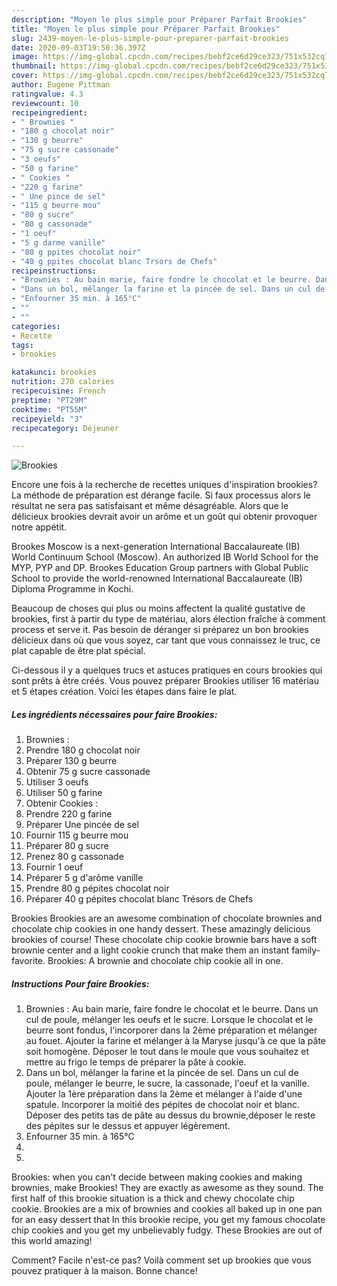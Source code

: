 ```yaml
---
description: "Moyen le plus simple pour Préparer Parfait Brookies"
title: "Moyen le plus simple pour Préparer Parfait Brookies"
slug: 2439-moyen-le-plus-simple-pour-preparer-parfait-brookies
date: 2020-09-03T19:50:36.397Z
image: https://img-global.cpcdn.com/recipes/bebf2ce6d29ce323/751x532cq70/brookies-photo-principale-de-la-recette.jpg
thumbnail: https://img-global.cpcdn.com/recipes/bebf2ce6d29ce323/751x532cq70/brookies-photo-principale-de-la-recette.jpg
cover: https://img-global.cpcdn.com/recipes/bebf2ce6d29ce323/751x532cq70/brookies-photo-principale-de-la-recette.jpg
author: Eugene Pittman
ratingvalue: 4.3
reviewcount: 10
recipeingredient:
- " Brownies "
- "180 g chocolat noir"
- "130 g beurre"
- "75 g sucre cassonade"
- "3 oeufs"
- "50 g farine"
- " Cookies "
- "220 g farine"
- " Une pince de sel"
- "115 g beurre mou"
- "80 g sucre"
- "80 g cassonade"
- "1 oeuf"
- "5 g darme vanille"
- "80 g ppites chocolat noir"
- "40 g ppites chocolat blanc Trsors de Chefs"
recipeinstructions:
- "Brownies : Au bain marie, faire fondre le chocolat et le beurre. Dans un cul de poule, mélanger les oeufs et le sucre. Lorsque le chocolat et le beurre sont fondus, l&#39;incorporer dans la 2ème préparation et mélanger au fouet. Ajouter la farine et mélanger à la Maryse jusqu&#39;à ce que la pâte soit homogène. Déposer le tout dans le moule que vous souhaitez et mettre au frigo le temps de préparer la pâte à cookie."
- "Dans un bol, mélanger la farine et la pincée de sel. Dans un cul de poule, mélanger le beurre, le sucre, la cassonade, l&#39;oeuf et la vanille. Ajouter la 1ère préparation dans la 2ème et mélanger à l&#39;aide d&#39;une spatule. Incorporer la moitié des pépites de chocolat noir et blanc. Déposer des petits tas de pâte au dessus du brownie,déposer le reste des pépites sur le dessus et appuyer légèrement."
- "Enfourner 35 min. à 165°C"
- ""
- ""
categories:
- Recette
tags:
- brookies

katakunci: brookies 
nutrition: 270 calories
recipecuisine: French
preptime: "PT29M"
cooktime: "PT55M"
recipeyield: "3"
recipecategory: Déjeuner

---
```



![Brookies](https://img-global.cpcdn.com/recipes/bebf2ce6d29ce323/751x532cq70/brookies-photo-principale-de-la-recette.jpg)

Encore une fois à la recherche de recettes uniques d'inspiration brookies? La méthode de préparation est dérange facile. Si faux processus alors le résultat ne sera pas satisfaisant et même désagréable. Alors que le délicieux brookies devrait avoir un arôme et un goût qui obtenir provoquer notre appétit.

Brookes Moscow is a next-generation International Baccalaureate (IB) World Continuum School (Moscow). An authorized IB World School for the MYP, PYP and DP. Brookes Education Group partners with Global Public School to provide the world-renowned International Baccalaureate (IB) Diploma Programme in Kochi.

Beaucoup de choses qui plus ou moins affectent la qualité gustative de brookies, first à partir du type de matériau, alors élection fraîche à comment process et serve it. Pas besoin de déranger si préparez un bon brookies délicieux dans où que vous soyez, car tant que vous connaissez le truc, ce plat capable de être plat spécial.


Ci-dessous il y a quelques trucs et astuces pratiques en cours brookies qui sont prêts à être créés. Vous pouvez préparer Brookies utiliser 16 matériau et 5 étapes création. Voici les étapes dans faire le plat.

<!--inarticleads1-->

##### Les ingrédients nécessaires pour faire Brookies:

1.   Brownies :
1. Prendre 180 g chocolat noir
1. Préparer 130 g beurre
1. Obtenir 75 g sucre cassonade
1. Utiliser 3 oeufs
1. Utiliser 50 g farine
1. Obtenir  Cookies :
1. Prendre 220 g farine
1. Préparer  Une pincée de sel
1. Fournir 115 g beurre mou
1. Préparer 80 g sucre
1. Prenez 80 g cassonade
1. Fournir 1 oeuf
1. Préparer 5 g d&#39;arôme vanille
1. Prendre 80 g pépites chocolat noir
1. Préparer 40 g pépites chocolat blanc Trésors de Chefs


Brookies Brookies are an awesome combination of chocolate brownies and chocolate chip cookies in one handy dessert. These amazingly delicious brookies of course! These chocolate chip cookie brownie bars have a soft brownie center and a light cookie crunch that make them an instant family-favorite. Brookies: A brownie and chocolate chip cookie all in one. 

<!--inarticleads2-->

##### Instructions Pour faire Brookies:

1. Brownies : Au bain marie, faire fondre le chocolat et le beurre. Dans un cul de poule, mélanger les oeufs et le sucre. Lorsque le chocolat et le beurre sont fondus, l&#39;incorporer dans la 2ème préparation et mélanger au fouet. Ajouter la farine et mélanger à la Maryse jusqu&#39;à ce que la pâte soit homogène. Déposer le tout dans le moule que vous souhaitez et mettre au frigo le temps de préparer la pâte à cookie.
1. Dans un bol, mélanger la farine et la pincée de sel. Dans un cul de poule, mélanger le beurre, le sucre, la cassonade, l&#39;oeuf et la vanille. Ajouter la 1ère préparation dans la 2ème et mélanger à l&#39;aide d&#39;une spatule. Incorporer la moitié des pépites de chocolat noir et blanc. Déposer des petits tas de pâte au dessus du brownie,déposer le reste des pépites sur le dessus et appuyer légèrement.
1. Enfourner 35 min. à 165°C
1. 
1. 


Brookies: when you can&#39;t decide between making cookies and making brownies, make Brookies! They are exactly as awesome as they sound. The first half of this brookie situation is a thick and chewy chocolate chip cookie. Brookies are a mix of brownies and cookies all baked up in one pan for an easy dessert that In this brookie recipe, you get my famous chocolate chip cookies and you get my unbelievably fudgy. These Brookies are out of this world amazing! 


Comment? Facile n'est-ce pas? Voilà comment set up brookies que vous pouvez pratiquer à la maison. Bonne chance!
